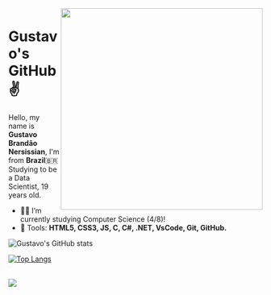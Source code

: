 <img src="http://www.maximizasoftware.com.br/wp-content/uploads/2018/05/Mobilization-For-Adaptive-Websites.gif" min-width="300px" max-width="300px" width="400px" align="right" >

# Gustavo's GitHub :v:
<p align="left"> 
  Hello, my name is <strong>Gustavo Brandão Nersissian</strong>, I'm from <strong>Brazil</strong>🇧🇷<br>
  Studying to be a Data Scientist, 19 years old.<br>
</p>

- 👨‍💻 I’m currently studying Computer Science (4/8)!
- 🔨 Tools: <strong>HTML5, CSS3, JS, C, C#, .NET, VsCode, Git, GitHub.</strong> 

![Gustavo's GitHub stats](https://github-readme-stats.vercel.app/api?username=gustavobnersissian&show_icons=true&theme=tokyonight)
<!--[![Top Langs](https://github-readme-stats.vercel.app/api/top-langs/?username=MatheusZanivan&langs_count=8&theme=tokyonight&exclude_repo=projetoDandD,MatheusZanivan.github.io)](https://github.com/MatheusZanivan/github-readme-stats)-->
[![Top Langs](https://github-readme-stats.vercel.app/api/top-langs/?username=gustavobnersissian&layout=compact)](https://github.com/gustavobnersissian/github-readme-stats)

<!--[![MatheusZanivan's wakatime stats](https://github-readme-stats.vercel.app/api/wakatime?username=willianrod)](https://github.com/anuraghazra/github-readme-stats)-->


  
  <a href="https://api.whatsapp.com/send?phone=5511933553767" target="_blank" alt="WhatsApp"><br>
  <img src="https://img.shields.io/badge/-WhatsApp-25d366?style=flat-square&labelColor=25d366&logo=whatsapp&logoColor=white&link=https://api.whatsapp.com/send?phone=5511992947890"/></a>
